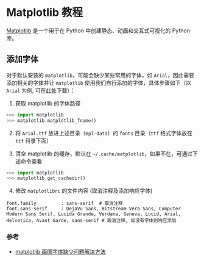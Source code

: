# Matplotlib 教程

[Matplotlib](https://matplotlib.org/) 是一个用于在 Python 中创建静态、动画和交互式可视化的 Python 库。

## 添加字体

对于默认安装的 `matplotlib`，可能会缺少某些常用的字体，如 `Arial`，因此需要添加相关的字体并让 `matplotlib` 使用我们自行添加的字体，具体步骤如下（以 `Arial` 为例, 可在<a href="arial.ttf" target="_blank">此处</a>下载）：

1. 获取 matplotlib 的字体路径

```python
>>> import matplotlib
>>> matplotlib.matplotlib_fname()
```

2. 将 `Arial.ttf` 放进上述目录（`mpl-data`）的 `fonts` 目录（`ttf` 格式字体放在 `ttf` 目录下面）

3. 清空 matplotlib 的缓存，默认在 `~/.cache/matplotlib`，如果不在，可通过下述命令查看

```python
>>> import matplotlib
>>> matplotlib.get_cachedir()
```

4. 修改 `matplotlibrc` 的文件内容 (取消注释及添加响应字体)

```
font.family         : sans-serif  # 取消注释
font.sans-serif     : DejaVu Sans, Bitstream Vera Sans, Computer Modern Sans Serif, Lucida Grande, Verdana, Geneva, Lucid, Arial, Helvetica, Avant Garde, sans-serif # 取消注释, 如没有字体则响应添加
```

### 参考

- [matplotlib 画图字体缺少问题解决方法](https://mp.weixin.qq.com/s/y5UJec9-LAXXt8oHes1m3g)
